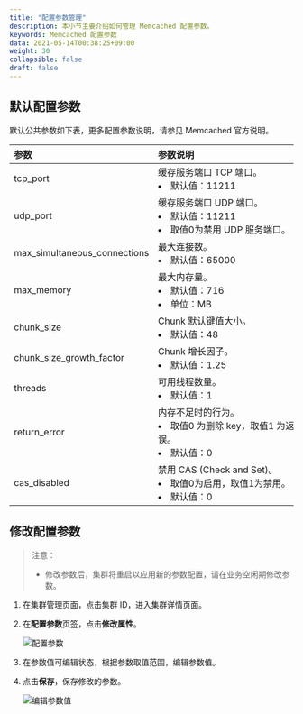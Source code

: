 ```yaml
---
title: "配置参数管理"
description: 本小节主要介绍如何管理 Memcached 配置参数。 
keywords: Memcached 配置参数
data: 2021-05-14T00:38:25+09:00
weight: 30
collapsible: false
draft: false
---
```




## 默认配置参数

默认公共参数如下表，更多配置参数说明，请参见 Memcached 官方说明。

| <span style="display:inline-block;width:180px">参数</span> | <span style="display:inline-block;width:280px">参数说明</span> | <span style="display:inline-block;width:120px">取值范围</span> | 
|:--- |:--- |:--- |
| tcp_port | 缓存服务端口 TCP 端口。<li>默认值：11211 | 1024～65535 |
| udp_port | 缓存服务端口 UDP 端口。<li>默认值：11211<li>取值0为禁用 UDP 服务端口。 | 0，1024～65535 |
| max_simultaneous_connections | 最大连接数。<li>默认值：65000 | 1～65000 |
| max_memory | 最大内存量。<li>默认值：716<li>单位：MB| 1～65535|
| chunk_size| Chunk 默认键值大小。<li>默认值：48 | 1～1024 |
| chunk_size_growth_factor | Chunk 增长因子。<li>默认值：1.25 | 1.01～100 |
| threads| 可用线程数量。<li>默认值：1 | 1～256 |
| return_error| 内存不足时的行为。<li>取值0 为删除 key，取值1 为返回错误。<li>默认值：0| - |
| cas_disabled| 禁用 CAS (Check and Set)。<li>取值0为启用，取值1为禁用。<li>默认值：0 | - |

## 修改配置参数

> 注意：
> 
> - 修改参数后，集群将重启以应用新的参数配置，请在业务空闲期修改参数。

1. 在集群管理页面，点击集群 ID，进入集群详情页面。
2. 在**配置参数**页签，点击**修改属性**。

   ![配置参数](../../_images/config.png)

3. 在参数值可编辑状态，根据参数取值范围，编辑参数值。
4. 点击**保存**，保存修改的参数。

   ![编辑参数值](../../_images/modify_config.png)
